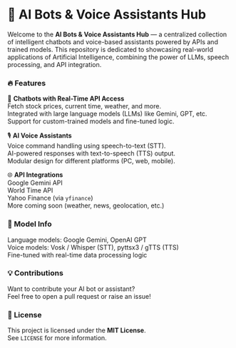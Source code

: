 <div align="left">

<h1>🤖 AI Bots & Voice Assistants Hub</h1>

Welcome to the **AI Bots & Voice Assistants Hub** — a centralized collection of intelligent chatbots and voice-based assistants powered by APIs and trained models. This repository is dedicated to showcasing real-world applications of Artificial Intelligence, combining the power of LLMs, speech processing, and API integration.

<h3>🔥 Features</h3>

💬 **Chatbots with Real-Time API Access**  
Fetch stock prices, current time, weather, and more.  
Integrated with large language models (LLMs) like Gemini, GPT, etc.  
Support for custom-trained models and fine-tuned logic.  

🎙️ **AI Voice Assistants**  
Voice command handling using speech-to-text (STT).  
AI-powered responses with text-to-speech (TTS) output.  
Modular design for different platforms (PC, web, mobile).  

🌐 **API Integrations**  
Google Gemini API  
World Time API  
Yahoo Finance (via `yfinance`)  
More coming soon (weather, news, geolocation, etc.)  

<h3>🧠 Model Info</h3>

Language models: Google Gemini, OpenAI GPT  
Voice models: Vosk / Whisper (STT), pyttsx3 / gTTS (TTS)  
Fine-tuned with real-time data processing logic  

<h3>💡 Contributions</h3>

Want to contribute your AI bot or assistant?  
Feel free to open a pull request or raise an issue!

<h3>📜 License</h3>

This project is licensed under the **MIT License**.  
See `LICENSE` for more information.

</div>

